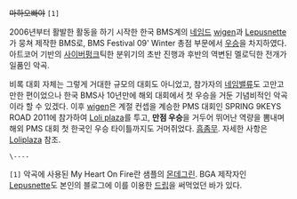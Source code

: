 <del>마하오빠야</del> `[1]`

2006년부터 활발한 활동을 하기 시작한 한국 BMS계의 [네임드](%EB%84%A4%EC%9E%84%EB%93%9C.md)
[wigen](wigen.md)과 [Lepusnette](Lepusnette.md)가 뭉쳐 제작한 BMS로, BMS
Festival 09' Winter 총점 부문에서 [우승](%EC%9A%B0%EC%8A%B9.md)을 차지하였다. 아트코어 기반의
[사이버펑크](%EC%82%AC%EC%9D%B4%EB%B2%84%ED%8E%91%ED%81%AC.md)틱한 분위기의 초반 진행과 후반의
역변된 멜로딕한 전개가 일품인 악곡.

비록 대회 자체는 그렇게 거대한 규모의 대회도 아니었고, 참가자의
[네임밸류](%EB%84%A4%EC%9E%84%EB%B0%B8%EB%A5%98.md)도 고만고만한 편이었으나 한국 BMS사 10년만에
해외 대회에서 첫 우승을 거둔 기념비적인 악곡이라 할 수 있겠다. 이후 [wigen](wigen.md)은 계절 컨셉을 계승한 PMS
대회인 SPRING 9KEYS ROAD 2011에 참가하여 [Loli plaza](Loli%20plaza.md)를 투고, **만점
우승**을 거두어 뛰어난 역량을 뽐내며 해외 PMS 대회 첫 한국인 우승 타이틀까지도 거머쥐었다.
[흠좀무](%ED%9D%A0%EC%A2%80%EB%AC%B4.md). 자세한 사항은 [Loliplaza](Loli%20plaza.md) 참조.

`\----`

`[1]` 악곡에 사용된 My Heart On Fire란 샘플의
[몬데그린](%EB%AA%AC%EB%8D%B0%EA%B7%B8%EB%A6%B0.md). BGA 제작자인
[Lepusnette](Lepusnette.md)도 본인의 블로그에 이를 이용한
[드립](%EB%93%9C%EB%A6%BD.md)을 써먹었던 바가 있다.

